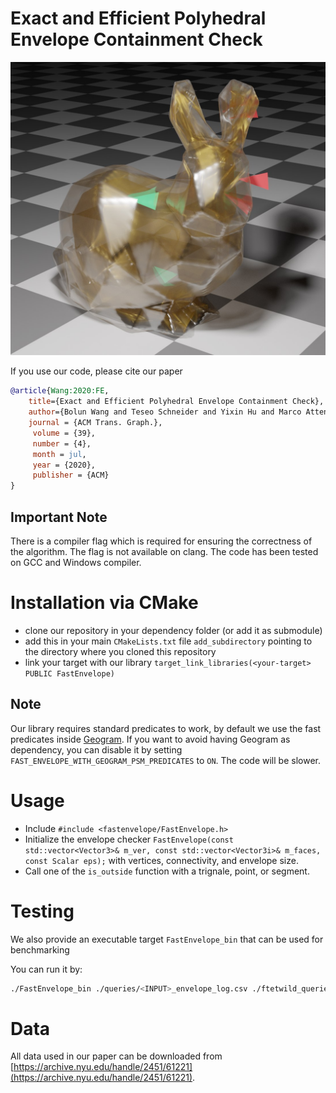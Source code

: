 # Exact and Efficient Polyhedral Envelope Containment Check

![](bunny.jpg)

If you use our code, please cite our paper
```bibtex
@article{Wang:2020:FE,
    title={Exact and Efficient Polyhedral Envelope Containment Check},
    author={Bolun Wang and Teseo Schneider and Yixin Hu and Marco Attene and Daniele Panozzo},
    journal = {ACM Trans. Graph.},
     volume = {39},
     number = {4},
     month = jul,
     year = {2020},
     publisher = {ACM}
}
```

## Important Note
There is a compiler flag which is required for ensuring the correctness of the algorithm.
The flag is not available on clang. The code has been tested on GCC and Windows compiler.


# Installation via CMake
 - clone our repository in your dependency folder (or add it as submodule)
 - add this in your main `CMakeLists.txt` file `add_subdirectory` pointing to the directory where you cloned this repository
 - link your target with our library `target_link_libraries(<your-target> PUBLIC FastEnvelope)`

 ## Note
 Our library requires standard predicates to work, by default we use the fast predicates inside [Geogram](http://alice.loria.fr/software/geogram/doc/html/index.html). If you want to avoid having Geogram as dependency, you can disable it by setting `FAST_ENVELOPE_WITH_GEOGRAM_PSM_PREDICATES` to `ON`. The code will be slower.

 # Usage
  - Include `#include <fastenvelope/FastEnvelope.h>`
  - Initialize the envelope checker `FastEnvelope(const std::vector<Vector3>& m_ver, const std::vector<Vector3i>& m_faces, const Scalar eps);` with vertices, connectivity, and envelope size.
  - Call one of the `is_outside` function with a trignale, point, or segment.


 # Testing
 We also provide an executable target `FastEnvelope_bin` that can be used for benchmarking

 You can run it by:
```bash
./FastEnvelope_bin ./queries/<INPUT>_envelope_log.csv ./ftetwild_queries/<INPUT> <OUTPUT> 1e-3 1 ours
```

# Data
All data used in our paper can be downloaded from [https://archive.nyu.edu/handle/2451/61221](https://archive.nyu.edu/handle/2451/61221).

